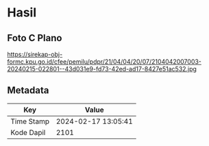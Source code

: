 # Hasil

## Foto C Plano

https://sirekap-obj-formc.kpu.go.id/cfee/pemilu/pdpr/21/04/04/20/07/2104042007003-20240215-022801--43d031e9-fd73-42ed-ad17-8427e51ac532.jpg


## Metadata

| Key        | Value               |
| ---------- | ------------------- |
| Time Stamp | 2024-02-17 13:05:41 |
| Kode Dapil | 2101                |



